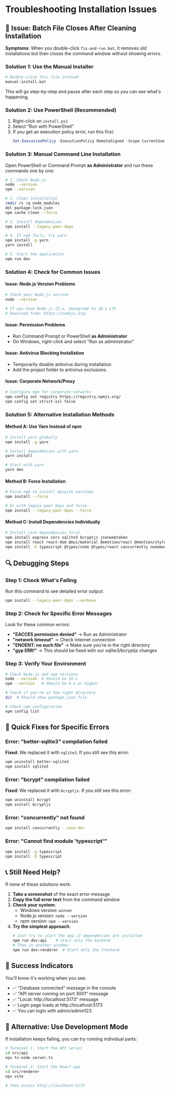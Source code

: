 # Troubleshooting Installation Issues

## 🚨 Issue: Batch File Closes After Cleaning Installation

**Symptoms**: When you double-click `fix-and-run.bat`, it removes old installations but then closes the command window without showing errors.

### **Solution 1: Use the Manual Installer**
```bash
# Double-click this file instead:
manual-install.bat
```
This will go step-by-step and pause after each step so you can see what's happening.

### **Solution 2: Use PowerShell (Recommended)**
1. Right-click on `install.ps1`
2. Select "Run with PowerShell"
3. If you get an execution policy error, run this first:
   ```powershell
   Set-ExecutionPolicy -ExecutionPolicy RemoteSigned -Scope CurrentUser
   ```

### **Solution 3: Manual Command Line Installation**
Open PowerShell or Command Prompt **as Administrator** and run these commands one by one:

```bash
# 1. Check Node.js
node --version
npm --version

# 2. Clean installation
rmdir /s /q node_modules
del package-lock.json
npm cache clean --force

# 3. Install dependencies
npm install --legacy-peer-deps

# 4. If npm fails, try yarn
npm install -g yarn
yarn install

# 5. Start the application
npm run dev
```

### **Solution 4: Check for Common Issues**

#### Issue: Node.js Version Problems
```bash
# Check your Node.js version
node --version

# If you have Node.js 22.x, downgrade to 18.x LTS
# Download from: https://nodejs.org/
```

#### Issue: Permission Problems
- Run Command Prompt or PowerShell **as Administrator**
- On Windows, right-click and select "Run as administrator"

#### Issue: Antivirus Blocking Installation
- Temporarily disable antivirus during installation
- Add the project folder to antivirus exclusions

#### Issue: Corporate Network/Proxy
```bash
# Configure npm for corporate networks
npm config set registry https://registry.npmjs.org/
npm config set strict-ssl false
```

### **Solution 5: Alternative Installation Methods**

#### Method A: Use Yarn Instead of npm
```bash
# Install yarn globally
npm install -g yarn

# Install dependencies with yarn
yarn install

# Start with yarn
yarn dev
```

#### Method B: Force Installation
```bash
# Force npm to install despite warnings
npm install --force

# Or with legacy peer deps and force
npm install --legacy-peer-deps --force
```

#### Method C: Install Dependencies Individually
```bash
# Install core dependencies first
npm install express cors sqlite3 bcryptjs jsonwebtoken
npm install react react-dom @mui/material @emotion/react @emotion/styled
npm install -D typescript @types/node @types/react concurrently nodemon vite
```

## 🔍 Debugging Steps

### Step 1: Check What's Failing
Run this command to see detailed error output:
```bash
npm install --legacy-peer-deps --verbose
```

### Step 2: Check for Specific Error Messages
Look for these common errors:
- **"EACCES permission denied"** → Run as Administrator
- **"network timeout"** → Check internet connection
- **"ENOENT: no such file"** → Make sure you're in the right directory
- **"gyp ERR!"** → This should be fixed with our sqlite3/bcryptjs changes

### Step 3: Verify Your Environment
```bash
# Check Node.js and npm versions
node --version  # Should be 18.x
npm --version   # Should be 9.x or higher

# Check if you're in the right directory
dir  # Should show package.json file

# Check npm configuration
npm config list
```

## 🎯 Quick Fixes for Specific Errors

### Error: "better-sqlite3" compilation failed
**Fixed**: We replaced it with `sqlite3`. If you still see this error:
```bash
npm uninstall better-sqlite3
npm install sqlite3
```

### Error: "bcrypt" compilation failed  
**Fixed**: We replaced it with `bcryptjs`. If you still see this error:
```bash
npm uninstall bcrypt
npm install bcryptjs
```

### Error: "concurrently" not found
```bash
npm install concurrently --save-dev
```

### Error: "Cannot find module 'typescript'"
```bash
npm install -g typescript
npm install -D typescript
```

## 📞 Still Need Help?

If none of these solutions work:

1. **Take a screenshot** of the exact error message
2. **Copy the full error text** from the command window
3. **Check your system**:
   - Windows version: `winver`
   - Node.js version: `node --version`
   - npm version: `npm --version`
4. **Try the simplest approach**:
   ```bash
   # Just try to start the app if dependencies are installed
   npm run dev:api    # Start only the backend
   # Then in another window:
   npm run dev:renderer  # Start only the frontend
   ```

## 🚀 Success Indicators

You'll know it's working when you see:
- ✅ "Database connected" message in the console
- ✅ "API server running on port 3001" message
- ✅ "Local: http://localhost:5173" message
- ✅ Login page loads at http://localhost:5173
- ✅ You can login with admin/admin123

## 🔄 Alternative: Use Development Mode

If installation keeps failing, you can try running individual parts:

```bash
# Terminal 1: Start the API server
cd src/api
npx ts-node server.ts

# Terminal 2: Start the React app
cd src/renderer
npx vite

# Then access http://localhost:5173
```